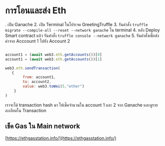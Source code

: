 # การโอนและส่ง Eth 

. เปิด Ganache 
2. เปิด Terminal ในโปรเจค GreetingTruffle 
3. รันคำสั่ง `truffle migrate --compile-all --reset --network ganache` ใน terminal
4. หลัง Deploy Smart contract แล้ว รันคำสั่ง `truffle console --network ganache`
5. รันคำสั่งเพื่อส่งค่าจาก Acccount 1 ไปยัง Account 2 

```js

account1 = (await web3.eth.getAccounts())[0]
account1 = (await web3.eth.getAccounts())[1]

web3.eth.sendTransaction(
   {
		from: account1,
   		to: account2, 
		value: web3.toWei(5,"ether")
	}
)
```

เราจะได้ transaction hash มา ให้เช็คจำนวนใน account 1 และ 2 จาก Ganache และดูรายละเอียดใน Transaction 

## เช็ค Gas ใน Main network

[https://ethgasstation.info/](https://ethgasstation.info/)